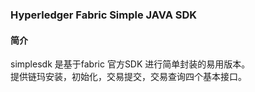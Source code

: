 ### Hyperledger Fabric Simple JAVA SDK
#### 简介
simplesdk 是基于fabric 官方SDK 进行简单封装的易用版本。   
提供链玛安装，初始化，交易提交，交易查询四个基本接口。
 

